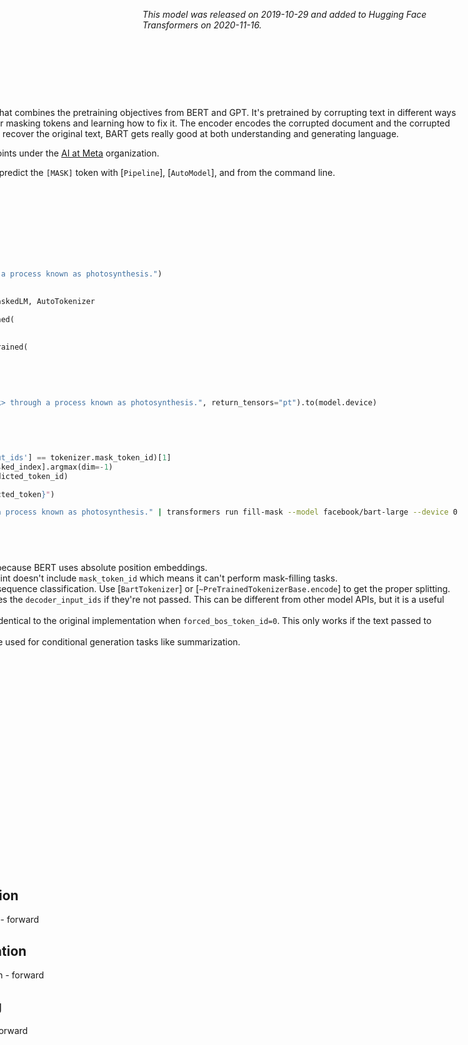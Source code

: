 <!--Copyright 2020 The HuggingFace Team. All rights reserved.

Licensed under the Apache License, Version 2.0 (the "License"); you may not use this file except in compliance with
the License. You may obtain a copy of the License at

http://www.apache.org/licenses/LICENSE-2.0

Unless required by applicable law or agreed to in writing, software distributed under the License is distributed on
an "AS IS" BASIS, WITHOUT WARRANTIES OR CONDITIONS OF ANY KIND, either express or implied. See the License for the
specific language governing permissions and limitations under the License.

⚠️ Note that this file is in Markdown but contain specific syntax for our doc-builder (similar to MDX) that may not be
rendered properly in your Markdown viewer.

-->
*This model was released on 2019-10-29 and added to Hugging Face Transformers on 2020-11-16.*

<div style="float: right;">
    <div class="flex flex-wrap space-x-1">
    <img alt="PyTorch" src="https://img.shields.io/badge/PyTorch-DE3412?style=flat&logo=pytorch&logoColor=white">
    <img alt="FlashAttention" src="https://img.shields.io/badge/%E2%9A%A1%EF%B8%8E%20FlashAttention-eae0c8?style=flat">
    <img alt="SDPA" src="https://img.shields.io/badge/SDPA-DE3412?style=flat&logo=pytorch&logoColor=white">
</div>

# BART

[BART](https://huggingface.co/papers/1910.13461) is a sequence-to-sequence model that combines the pretraining objectives from BERT and GPT. It's pretrained by corrupting text in different ways like deleting words, shuffling sentences, or masking tokens and learning how to fix it. The encoder encodes the corrupted document and the corrupted text is fixed by the decoder. As it learns to recover the original text, BART gets really good at both understanding and generating language.

You can find all the original BART checkpoints under the [AI at Meta](https://huggingface.co/facebook?search_models=bart) organization.

The example below demonstrates how to predict the `[MASK]` token with [`Pipeline`], [`AutoModel`], and from the command line.

<hfoptions id="usage">
<hfoption id="Pipeline">

```py
import torch
from transformers import pipeline

pipeline = pipeline(
    task="fill-mask",
    model="facebook/bart-large",
    dtype=torch.float16,
    device=0
)
pipeline("Plants create <mask> through a process known as photosynthesis.")

```

</hfoption>
<hfoption id="AutoModel">

```py
import torch
from transformers import AutoModelForMaskedLM, AutoTokenizer

tokenizer = AutoTokenizer.from_pretrained(
    "facebook/bart-large",
)
model = AutoModelForMaskedLM.from_pretrained(
    "facebook/bart-large",
    dtype=torch.float16,
    device_map="auto",
    attn_implementation="sdpa"
)
inputs = tokenizer("Plants create <mask> through a process known as photosynthesis.", return_tensors="pt").to(model.device)

with torch.no_grad():
    outputs = model(**inputs)
    predictions = outputs.logits

masked_index = torch.where(inputs['input_ids'] == tokenizer.mask_token_id)[1]
predicted_token_id = predictions[0, masked_index].argmax(dim=-1)
predicted_token = tokenizer.decode(predicted_token_id)

print(f"The predicted token is: {predicted_token}")
```

</hfoption>
<hfoption id="transformers CLI">

```bash
echo -e "Plants create <mask> through a process known as photosynthesis." | transformers run fill-mask --model facebook/bart-large --device 0
```

</hfoption>
</hfoptions>

## Notes

- Inputs should be padded on the right because BERT uses absolute position embeddings.
- The [facebook/bart-large-cnn](https://huggingface.co/facebook/bart-large-cnn) checkpoint doesn't include `mask_token_id` which means it can't perform mask-filling tasks.
- BART doesn't use `token_type_ids` for sequence classification. Use [`BartTokenizer`] or [`~PreTrainedTokenizerBase.encode`] to get the proper splitting.
- The forward pass of [`BartModel`] creates the `decoder_input_ids` if they're not passed. This can be different from other model APIs, but it is a useful feature for mask-filling tasks.
- Model predictions are intended to be identical to the original implementation when `forced_bos_token_id=0`. This only works if the text passed to `fairseq.encode` begins with a space.
- [`~GenerationMixin.generate`] should be used for conditional generation tasks like summarization.

## BartConfig

[[autodoc]] BartConfig
    - all

## BartTokenizer

[[autodoc]] BartTokenizer
    - all

## BartTokenizerFast

[[autodoc]] BartTokenizerFast
    - all

## BartModel

[[autodoc]] BartModel
    - forward

## BartForConditionalGeneration

[[autodoc]] BartForConditionalGeneration
    - forward

## BartForSequenceClassification

[[autodoc]] BartForSequenceClassification
    - forward

## BartForQuestionAnswering

[[autodoc]] BartForQuestionAnswering
    - forward

## BartForCausalLM

[[autodoc]] BartForCausalLM
    - forward

